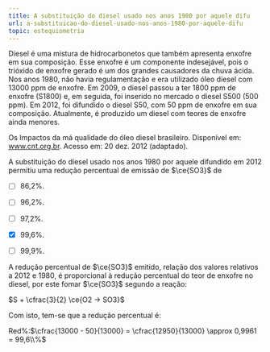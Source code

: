 ```yaml
---
title: A substituição do diesel usado nos anos 1980 por aquele difu
url: a-substituicao-do-diesel-usado-nos-anos-1980-por-aquele-difu
topic: estequiometria
---
```



Diesel é uma mistura de hidrocarbonetos que também apresenta enxofre em sua composição. Esse enxofre é um componente indesejável, pois o trióxido de enxofre gerado é um dos grandes causadores da chuva ácida. Nos anos 1980, não havia regulamentação e era utilizado óleo diesel com 13000 ppm de enxofre. Em 2009, o diesel passou a ter 1800 ppm de enxofre (S1800) e, em seguida, foi inserido no mercado o diesel S500 (500 ppm). Em 2012, foi difundido o diesel S50, com 50 ppm de enxofre em sua composição. Atualmente, é produzido um diesel com teores de enxofre ainda menores.

Os Impactos da má qualidade do óleo diesel brasileiro. Disponível em: www.cnt.org.br. Acesso em: 20 dez. 2012 (adaptado).

A substituição do diesel usado nos anos 1980 por aquele difundido em 2012 permitiu uma redução percentual de emissão de $\ce{SO3}$ de



- [ ] 86,2%.
- [ ] 96,2%.
- [ ] 97,2%.
- [x] 99,6%.
- [ ] 99,9%.


A redução percentual de $\ce{SO3}$ emitido, relação dos valores relativos a 2012 e 1980, é proporcional à redução percentual do teor de enxofre no diesel, por este fomar $\ce{SO3}$ segundo a reação:

$S + \cfrac{3}{2} \ce{O2 -> SO3}$

Com isto, tem-se que a redução percentual é:

Red%:$\cfrac{13000 - 50}{13000} = \cfrac{12950}{13000} \approx 0,9961 = 99,6\\%$
